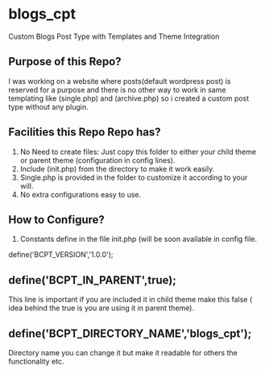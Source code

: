 # blogs_cpt
 Custom Blogs Post Type with Templates and Theme Integration

## Purpose of this Repo?
I was working on a website where posts(default wordpress post) is reserved for a purpose and there is no other way to work in same templating like (single.php) and (archive.php) so i created a custom post type without any plugin.

## Facilities this Repo Repo has?

1. No Need to create files: Just copy this folder to either your child theme or parent theme (configuration in config lines).
2. Include (init.php) from the directory to make it work easily.
3. Single.php is provided in the folder to customize it according to your will.
4. No extra configurations easy to use.

## How to Configure?

1. Constants define in the file init.php (will be soon available in config file.

define('BCPT_VERSION','1.0.0'); 

define('BCPT_IN_PARENT',true);
--- 
This line is important if you are included it in child theme make this false ( idea behind the true is you are using it in parent theme).

define('BCPT_DIRECTORY_NAME','blogs_cpt');
---
Directory name you can change it but make it readable for others the functionality etc.
